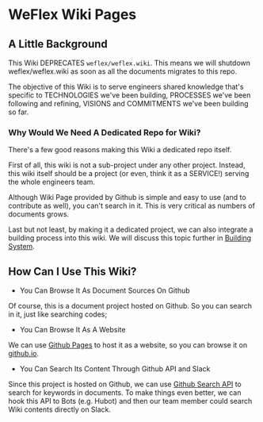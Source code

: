 WeFlex Wiki Pages
=================

A Little Background
----

This Wiki DEPRECATES `weflex/weflex.wiki`. This means we will shutdown weflex/weflex.wiki as soon as all the documents migrates to this repo.

The objective of this Wiki is to serve engineers shared knowledge that's specific to TECHNOLOGIES we've been building, PROCESSES we've been following and refining, VISIONS and COMMITMENTS we've been building so far.


### Why Would We Need A Dedicated Repo for Wiki?

There's a few good reasons making this Wiki a dedicated repo itself.

First of all, this wiki is not a sub-project under any other project. Instead, this wiki itself should be a project (or even, think it as a SERVICE!) serving the whole engineers team.

Although Wiki Page provided by Github is simple and easy to use (and to contribute as well), you can't search in it. This is very critical as numbers of documents grows.

Last but not least, by making it a dedicated project, we can also integrate a building process into this wiki. We will discuss this topic further in [Building System](./Building-System.org).


How Can I Use This Wiki?
----

- You Can Browse It As Document Sources On Github

Of course, this is a document project hosted on Github. So you can search in it, just like searching codes;


- You Can Browse It As A Website

We can use [Github Pages](https://pages.github.com) to host it as a website, so you can browse it on [github.io](https://weflex.github.io/wiki).


- You Can Search Its Content Through Github API and Slack

Since this project is hosted on Github, we can use [Github Search API](https://developer.github.com/v3/search/) to search for keywords in documents. To make things even better, we can hook this API to Bots (e.g. Hubot) and then our team member could search Wiki contents directly on Slack.
